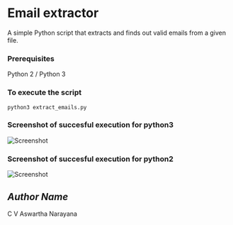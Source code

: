 # Email extractor
A simple Python script that extracts and finds out valid emails from a given file.

### Prerequisites
Python 2 / Python 3

### To execute the script

```python3 extract_emails.py```

### Screenshot of succesful execution for python3
![Screenshot](screenshot.png)
### Screenshot of succesful execution for python2
![Screenshot](screenshot1.png)

## *Author Name*
C V Aswartha Narayana
